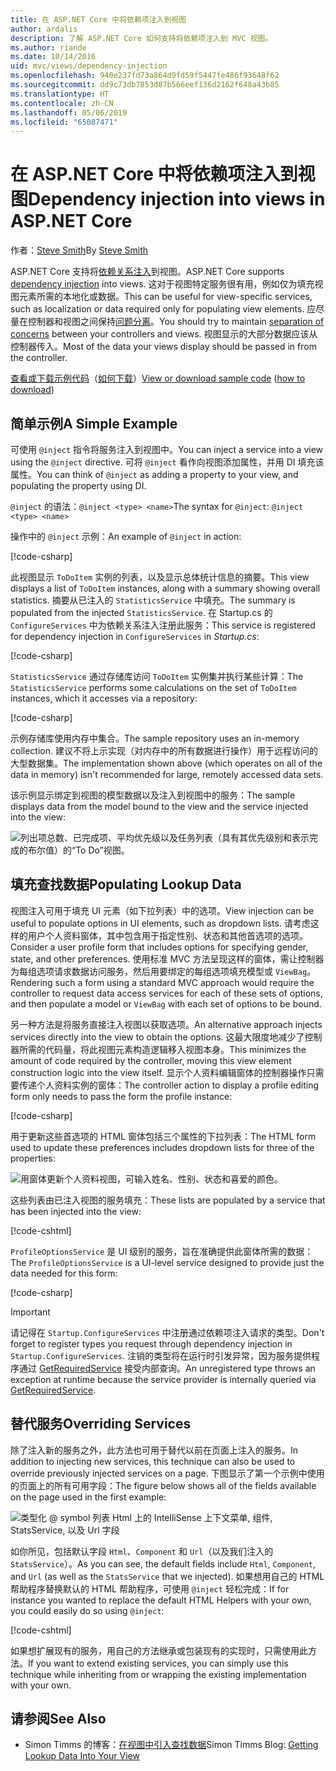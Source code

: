 ```yaml
---
title: 在 ASP.NET Core 中将依赖项注入到视图
author: ardalis
description: 了解 ASP.NET Core 如何支持将依赖项注入到 MVC 视图。
ms.author: riande
ms.date: 10/14/2016
uid: mvc/views/dependency-injection
ms.openlocfilehash: 940e237fd73a864d9fd59f5447fe486f93648f62
ms.sourcegitcommit: dd9c73db7853d87b566eef136d2162f648a43b85
ms.translationtype: HT
ms.contentlocale: zh-CN
ms.lasthandoff: 05/06/2019
ms.locfileid: "65087471"
---
```

# <a name="dependency-injection-into-views-in-aspnet-core"></a><span data-ttu-id="8db8e-103">在 ASP.NET Core 中将依赖项注入到视图</span><span class="sxs-lookup"><span data-stu-id="8db8e-103">Dependency injection into views in ASP.NET Core</span></span>

<span data-ttu-id="8db8e-104">作者：[Steve Smith](https://ardalis.com/)</span><span class="sxs-lookup"><span data-stu-id="8db8e-104">By [Steve Smith](https://ardalis.com/)</span></span>

<span data-ttu-id="8db8e-105">ASP.NET Core 支持将[依赖关系注入](xref:fundamentals/dependency-injection)到视图。</span><span class="sxs-lookup"><span data-stu-id="8db8e-105">ASP.NET Core supports [dependency injection](xref:fundamentals/dependency-injection) into views.</span></span> <span data-ttu-id="8db8e-106">这对于视图特定服务很有用，例如仅为填充视图元素所需的本地化或数据。</span><span class="sxs-lookup"><span data-stu-id="8db8e-106">This can be useful for view-specific services, such as localization or data required only for populating view elements.</span></span> <span data-ttu-id="8db8e-107">应尽量在控制器和视图之间保持[问题分离](/dotnet/standard/modern-web-apps-azure-architecture/architectural-principles#separation-of-concerns)。</span><span class="sxs-lookup"><span data-stu-id="8db8e-107">You should try to maintain [separation of concerns](/dotnet/standard/modern-web-apps-azure-architecture/architectural-principles#separation-of-concerns) between your controllers and views.</span></span> <span data-ttu-id="8db8e-108">视图显示的大部分数据应该从控制器传入。</span><span class="sxs-lookup"><span data-stu-id="8db8e-108">Most of the data your views display should be passed in from the controller.</span></span>

<span data-ttu-id="8db8e-109">[查看或下载示例代码](https://github.com/aspnet/AspNetCore.Docs/tree/master/aspnetcore/mvc/views/dependency-injection/sample)（[如何下载](xref:index#how-to-download-a-sample)）</span><span class="sxs-lookup"><span data-stu-id="8db8e-109">[View or download sample code](https://github.com/aspnet/AspNetCore.Docs/tree/master/aspnetcore/mvc/views/dependency-injection/sample) ([how to download](xref:index#how-to-download-a-sample))</span></span>

## <a name="a-simple-example"></a><span data-ttu-id="8db8e-110">简单示例</span><span class="sxs-lookup"><span data-stu-id="8db8e-110">A Simple Example</span></span>

<span data-ttu-id="8db8e-111">可使用 `@inject` 指令将服务注入到视图中。</span><span class="sxs-lookup"><span data-stu-id="8db8e-111">You can inject a service into a view using the `@inject` directive.</span></span> <span data-ttu-id="8db8e-112">可将 `@inject` 看作向视图添加属性，并用 DI 填充该属性。</span><span class="sxs-lookup"><span data-stu-id="8db8e-112">You can think of `@inject` as adding a property to your view, and populating the property using DI.</span></span>

<span data-ttu-id="8db8e-113">`@inject` 的语法：`@inject <type> <name>`</span><span class="sxs-lookup"><span data-stu-id="8db8e-113">The syntax for `@inject`: `@inject <type> <name>`</span></span>

<span data-ttu-id="8db8e-114">操作中的 `@inject` 示例：</span><span class="sxs-lookup"><span data-stu-id="8db8e-114">An example of `@inject` in action:</span></span>

[!code-csharp[](../../mvc/views/dependency-injection/sample/src/ViewInjectSample/Views/ToDo/Index.cshtml?highlight=4,5,15,16,17)]

<span data-ttu-id="8db8e-115">此视图显示 `ToDoItem` 实例的列表，以及显示总体统计信息的摘要。</span><span class="sxs-lookup"><span data-stu-id="8db8e-115">This view displays a list of `ToDoItem` instances, along with a summary showing overall statistics.</span></span> <span data-ttu-id="8db8e-116">摘要从已注入的 `StatisticsService` 中填充。</span><span class="sxs-lookup"><span data-stu-id="8db8e-116">The summary is populated from the injected `StatisticsService`.</span></span> <span data-ttu-id="8db8e-117">在 Startup.cs 的 `ConfigureServices` 中为依赖关系注入注册此服务：</span><span class="sxs-lookup"><span data-stu-id="8db8e-117">This service is registered for dependency injection in `ConfigureServices` in *Startup.cs*:</span></span>

[!code-csharp[](../../mvc/views/dependency-injection/sample/src/ViewInjectSample/Startup.cs?highlight=6,7&range=15-22)]

<span data-ttu-id="8db8e-118">`StatisticsService` 通过存储库访问 `ToDoItem` 实例集并执行某些计算：</span><span class="sxs-lookup"><span data-stu-id="8db8e-118">The `StatisticsService` performs some calculations on the set of `ToDoItem` instances, which it accesses via a repository:</span></span>

[!code-csharp[](../../mvc/views/dependency-injection/sample/src/ViewInjectSample/Model/Services/StatisticsService.cs?highlight=15,20,25)]

<span data-ttu-id="8db8e-119">示例存储库使用内存中集合。</span><span class="sxs-lookup"><span data-stu-id="8db8e-119">The sample repository uses an in-memory collection.</span></span> <span data-ttu-id="8db8e-120">建议不将上示实现（对内存中的所有数据进行操作）用于远程访问的大型数据集。</span><span class="sxs-lookup"><span data-stu-id="8db8e-120">The implementation shown above (which operates on all of the data in memory) isn't recommended for large, remotely accessed data sets.</span></span>

<span data-ttu-id="8db8e-121">该示例显示绑定到视图的模型数据以及注入到视图中的服务：</span><span class="sxs-lookup"><span data-stu-id="8db8e-121">The sample displays data from the model bound to the view and the service injected into the view:</span></span>

![列出项总数、已完成项、平均优先级以及任务列表（具有其优先级别和表示完成的布尔值）的“To Do”视图。](dependency-injection/_static/screenshot.png)

## <a name="populating-lookup-data"></a><span data-ttu-id="8db8e-123">填充查找数据</span><span class="sxs-lookup"><span data-stu-id="8db8e-123">Populating Lookup Data</span></span>

<span data-ttu-id="8db8e-124">视图注入可用于填充 UI 元素（如下拉列表）中的选项。</span><span class="sxs-lookup"><span data-stu-id="8db8e-124">View injection can be useful to populate options in UI elements, such as dropdown lists.</span></span> <span data-ttu-id="8db8e-125">请考虑这样的用户个人资料窗体，其中包含用于指定性别、状态和其他首选项的选项。</span><span class="sxs-lookup"><span data-stu-id="8db8e-125">Consider a user profile form that includes options for specifying gender, state, and other preferences.</span></span> <span data-ttu-id="8db8e-126">使用标准 MVC 方法呈现这样的窗体，需让控制器为每组选项请求数据访问服务，然后用要绑定的每组选项填充模型或 `ViewBag`。</span><span class="sxs-lookup"><span data-stu-id="8db8e-126">Rendering such a form using a standard MVC approach would require the controller to request data access services for each of these sets of options, and then populate a model or `ViewBag` with each set of options to be bound.</span></span>

<span data-ttu-id="8db8e-127">另一种方法是将服务直接注入视图以获取选项。</span><span class="sxs-lookup"><span data-stu-id="8db8e-127">An alternative approach injects services directly into the view to obtain the options.</span></span> <span data-ttu-id="8db8e-128">这最大限度地减少了控制器所需的代码量，将此视图元素构造逻辑移入视图本身。</span><span class="sxs-lookup"><span data-stu-id="8db8e-128">This minimizes the amount of code required by the controller, moving this view element construction logic into the view itself.</span></span> <span data-ttu-id="8db8e-129">显示个人资料编辑窗体的控制器操作只需要传递个人资料实例的窗体：</span><span class="sxs-lookup"><span data-stu-id="8db8e-129">The controller action to display a profile editing form only needs to pass the form the profile instance:</span></span>

[!code-csharp[](../../mvc/views/dependency-injection/sample/src/ViewInjectSample/Controllers/ProfileController.cs?highlight=9,19)]

<span data-ttu-id="8db8e-130">用于更新这些首选项的 HTML 窗体包括三个属性的下拉列表：</span><span class="sxs-lookup"><span data-stu-id="8db8e-130">The HTML form used to update these preferences includes dropdown lists for three of the properties:</span></span>

![用窗体更新个人资料视图，可输入姓名、性别、状态和喜爱的颜色。](dependency-injection/_static/updateprofile.png)

<span data-ttu-id="8db8e-132">这些列表由已注入视图的服务填充：</span><span class="sxs-lookup"><span data-stu-id="8db8e-132">These lists are populated by a service that has been injected into the view:</span></span>

[!code-cshtml[](../../mvc/views/dependency-injection/sample/src/ViewInjectSample/Views/Profile/Index.cshtml?highlight=4,16,17,21,22,26,27)]

<span data-ttu-id="8db8e-133">`ProfileOptionsService` 是 UI 级别的服务，旨在准确提供此窗体所需的数据：</span><span class="sxs-lookup"><span data-stu-id="8db8e-133">The `ProfileOptionsService` is a UI-level service designed to provide just the data needed for this form:</span></span>

[!code-csharp[](../../mvc/views/dependency-injection/sample/src/ViewInjectSample/Model/Services/ProfileOptionsService.cs?highlight=7,13,24)]

> [!IMPORTANT]
> <span data-ttu-id="8db8e-134">请记得在 `Startup.ConfigureServices` 中注册通过依赖项注入请求的类型。</span><span class="sxs-lookup"><span data-stu-id="8db8e-134">Don't forget to register types you request through dependency injection in `Startup.ConfigureServices`.</span></span> <span data-ttu-id="8db8e-135">注销的类型将在运行时引发异常，因为服务提供程序通过 [GetRequiredService](/dotnet/api/microsoft.extensions.dependencyinjection.serviceproviderserviceextensions.getrequiredservice) 接受内部查询。</span><span class="sxs-lookup"><span data-stu-id="8db8e-135">An unregistered type throws an exception at runtime because the service provider is internally queried via [GetRequiredService](/dotnet/api/microsoft.extensions.dependencyinjection.serviceproviderserviceextensions.getrequiredservice).</span></span>

## <a name="overriding-services"></a><span data-ttu-id="8db8e-136">替代服务</span><span class="sxs-lookup"><span data-stu-id="8db8e-136">Overriding Services</span></span>

<span data-ttu-id="8db8e-137">除了注入新的服务之外，此方法也可用于替代以前在页面上注入的服务。</span><span class="sxs-lookup"><span data-stu-id="8db8e-137">In addition to injecting new services, this technique can also be used to override previously injected services on a page.</span></span> <span data-ttu-id="8db8e-138">下图显示了第一个示例中使用的页面上的所有可用字段：</span><span class="sxs-lookup"><span data-stu-id="8db8e-138">The figure below shows all of the fields available on the page used in the first example:</span></span>

![类型化 @ symbol 列表 Html 上的 IntelliSense 上下文菜单, 组件, StatsService, 以及 Url 字段](dependency-injection/_static/razor-fields.png)

<span data-ttu-id="8db8e-140">如你所见，包括默认字段 `Html`、`Component` 和 `Url`（以及我们注入的 `StatsService`）。</span><span class="sxs-lookup"><span data-stu-id="8db8e-140">As you can see, the default fields include `Html`, `Component`, and `Url` (as well as the `StatsService` that we injected).</span></span> <span data-ttu-id="8db8e-141">如果想用自己的 HTML 帮助程序替换默认的 HTML 帮助程序，可使用 `@inject` 轻松完成：</span><span class="sxs-lookup"><span data-stu-id="8db8e-141">If for instance you wanted to replace the default HTML Helpers with your own, you could easily do so using `@inject`:</span></span>

[!code-cshtml[](../../mvc/views/dependency-injection/sample/src/ViewInjectSample/Views/Helper/Index.cshtml?highlight=3,11)]

<span data-ttu-id="8db8e-142">如果想扩展现有的服务，用自己的方法继承或包装现有的实现时，只需使用此方法。</span><span class="sxs-lookup"><span data-stu-id="8db8e-142">If you want to extend existing services, you can simply use this technique while inheriting from or wrapping the existing implementation with your own.</span></span>

## <a name="see-also"></a><span data-ttu-id="8db8e-143">请参阅</span><span class="sxs-lookup"><span data-stu-id="8db8e-143">See Also</span></span>

* <span data-ttu-id="8db8e-144">Simon Timms 的博客：[在视图中引入查找数据](http://blog.simontimms.com/2015/06/09/getting-lookup-data-into-you-view/)</span><span class="sxs-lookup"><span data-stu-id="8db8e-144">Simon Timms Blog: [Getting Lookup Data Into Your View](http://blog.simontimms.com/2015/06/09/getting-lookup-data-into-you-view/)</span></span>
